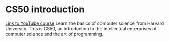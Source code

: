 # CS50 introduction

[Link to YouTube course](https://youtu.be/8mAITcNt710)
Learn the basics of computer science from Harvard University. This is CS50, an introduction to the intellectual enterprises of computer science and the art of programming.